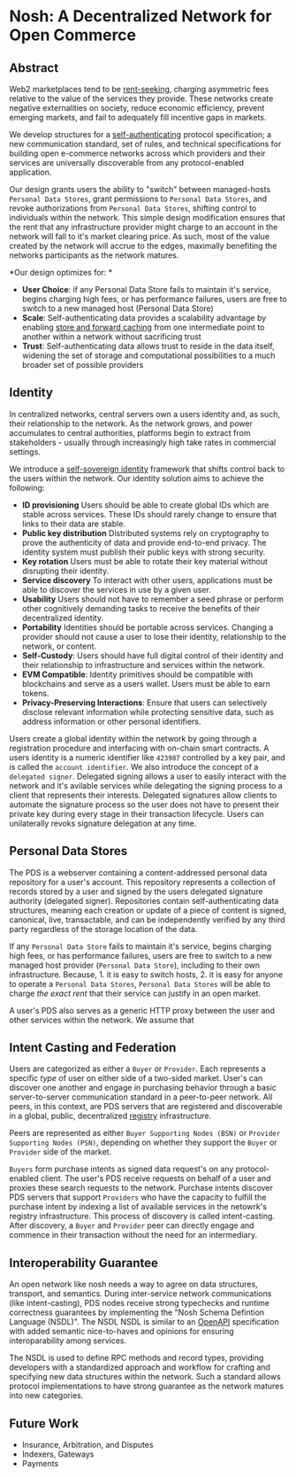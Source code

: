 # Nosh: A Decentralized Network for Open Commerce

## Abstract
Web2 marketplaces tend to be [rent-seeking](https://en.wikipedia.org/wiki/Rent-seeking), charging asymmetric fees relative to the value of the services they provide. These networks create negative externalities on society, reduce economic efficiency, prevent emerging markets, and fail to adequately fill incentive gaps in markets. 

We develop structures for a [self-authenticating](https://en.wiktionary.org/wiki/self-authenticating) protocol specification; a new communication standard, set of rules, and technical specifications for building open e-commerce networks across which providers and their services are universally discoverable from any protocol-enabled application.

Our design grants users the ability to "switch" between managed-hosts `Personal Data Stores`, grant permissions to `Personal Data Stores`, and revoke authorizations from `Personal Data Stores`, shifting control to individuals within the network. This simple design modification ensures that the rent that any infrastructure provider might charge to an account in the network will fall to it's market clearing price. As such, most of the value created by the network will accrue to the edges, maximally benefiting the networks participants as the network matures.

*Our design optimizes for: *
- **User Choice**: if any Personal Data Store fails to maintain it's service, begins charging high fees, or has performance failures, users are free to switch to a new managed host (Personal Data Store)
- **Scale**: Self-authenticating data provides a scalability advantage by enabling [store and forward caching](https://en.wikipedia.org/wiki/Store_and_forward) from one intermediate point to another within a network without sacrificing trust
- **Trust**: Self-authenticating data allows trust to reside in the data itself, widening the set of storage and computational possibilities to a much broader set of possible providers

## Identity
In centralized networks, central servers own a users identity and, as such, their relationship to the network. As the network grows, and power accumulates to central authorities, platforms begin to extract from stakeholders - usually through increasingly high take rates in commercial settings. 

We introduce a [self-sovereign identity](https://en.wikipedia.org/wiki/Self-sovereign_identity) framework that shifts control back to the users within the network. Our identity solution aims to achieve the following:

- **ID provisioning** Users should be able to create global IDs which are stable across services. These IDs should rarely change to ensure that links to their data are stable.
- **Public key distribution** Distributed systems rely on cryptography to prove the authenticity of data and provide end-to-end privacy. The identity system must publish their public keys with strong security.
- **Key rotation** Users must be able to rotate their key material without disrupting their identity.
- **Service discovery** To interact with other users, applications must be able to discover the services in use by a given user.
- **Usability** Users should not have to remember a seed phrase or perform other cognitively demanding tasks to receive the benefits of their decentralized identity.  
- **Portability** Identities should be portable across services. Changing a provider should not cause a user to lose their identity, relationship to the network, or content.
- **Self-Custody**: Users should have full digital control of their identity and their relationship to infrastructure and services within the network.
- **EVM Compatible**: Identity primitives should be compatible with blockchains and serve as a users wallet. Users must be able to earn tokens.
- **Privacy-Preserving Interactions**: Ensure that users can selectively disclose relevant information while protecting sensitive data, such as address information or other personal identifiers.

Users create a global identity within the network by going through a registration procedure and interfacing with on-chain smart contracts. A users identity is a numeric identifier like `423987` controlled by a key pair, and is called the `account identifier`. We also introduce the concept of a `delegated signer`. Delegated signing allows a user to easily interact with the network and it's avilable services while delegating the signing process to a client that represents their interests. Delegated signatures allow clients to automate the signature process so the user does not have to present their private key during every stage in their transaction lifecycle. Users can unilaterally revoks signature delegation at any time.

## Personal Data Stores
The PDS is a webserver containing a content-addressed personal data repository for a user's account. This repository represents a collection of records stored by a user and signed by the users delegated signature authority (delegated signer). Repositories contain self-authenticating data structures, meaning each creation or update of a piece of content is signed, canonical, live, transactable, and can be independently verified by any third party regardless of the storage location of the data.

If any `Personal Data Store` fails to maintain it's service, begins charging high fees, or has performance failures, users are free to switch to a new managed host provider (`Personal Data Store`), including to their own infrastructure. Because, 1. it is easy to switch hosts, 2. it is easy for anyone to operate a `Personal Data Stores`, `Personal Data Stores` will be able to charge *the exact rent* that their service can justify in an open market. 

A user's PDS also serves as a generic HTTP proxy between the user and other services within the network. We assume that 

## Intent Casting and Federation
Users are categorized as either a `Buyer` or `Provider`. Each represents a specific *type* of user on either side of a two-sided market. User's can discover one another and engage in purchasing behavior through a basic server-to-server communication standard in a peer-to-peer network. All peers, in this context, are PDS servers that are registered and discoverable in a global, public, decentralized [registry](./00002-node-registry.md) infrastructure. 

Peers are represented as either `Buyer Supporting Nodes (BSN)` or `Provider Supporting Nodes (PSN)`, depending on whether they support the `Buyer` or `Provider` side of the market.

`Buyers` form purchase intents as signed data request's on any protocol-enabled client. The user's PDS receive requests on behalf of a user and proxies these search requests to the network. Purchase intents discover PDS servers that support `Providers` who have the capacity to fulfill the purchase intent by indexing a list of available services in the netowrk's registry infrastructure. This process of discovery is called intent-casting. After discovery, a `Buyer` and `Provider` peer can directly engage and commence in their transaction without the need for an intermediary. 

## Interoperability Guarantee
An open network like nosh needs a way to agree on data structures, transport, and semantics. During inter-service network communications (like intent-casting), PDS nodes receive strong typechecks and runtime correctness guarantees by implementing the "Nosh Schema Defintion Language (NSDL)". The NSDL NSDL is similar to an [OpenAPI](https://en.wikipedia.org/wiki/OpenAPI_Specification) specification with added semantic nice-to-haves and opinions for ensuring interoparability among services.

The NSDL is used to define RPC methods and record types, providing developers with a standardized approach and workflow for crafting and specifying new data structures within the network. Such a standard allows protocol implementations to have strong guarantee as the network matures into new categories. 

## Future Work
- Insurance, Arbitration, and Disputes
- Indexers, Gateways
- Payments